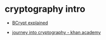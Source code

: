 # cryptography intro


- [BCrypt explained](https://dev.to/sylviapap/bcrypt-explained-4k5c)

- [journey into cryptography - khan
  academy](https://www.khanacademy.org/computing/computer-science/cryptography)
